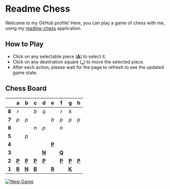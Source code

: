 # Readme Chess

Welcome to my GitHub profile! Here, you can play a game of chess with me, using my [readme-chess](https://github.com/grim-kalman/readme-chess) application.

## How to Play

- Click on any selectable piece ([**A**]()) to select it.
- Click on any destination square ([**_**]()) to move the selected piece.
- After each action, please wait for the page to refresh to see the updated game state.

## Chess Board
|     |  a  |  b  |  c  |  d  |  e  |  f  |  g  |  h  |
|:---:|:---:|:---:|:---:|:---:|:---:|:---:|:---:|:---:|
|  **8**  |  _r_  |     |  _b_  |  _q_  |     |  _r_  |  _k_  |     |
|  **7**  |  _p_  |  _p_  |     |     |  _b_  |  _p_  |  _p_  |  _p_  |
|  **6**  |     |     |  _n_  |  _p_  |     |  _n_  |     |     |
|  **5**  |     |  _p_  |     |     |     |     |     |     |
|  **4**  |     |     |     |     |  [**P**](https://rust-readme-chess.duckdns.org/select?square=e4)  |     |     |     |
|  **3**  |     |     |     |  [**N**](https://rust-readme-chess.duckdns.org/select?square=d3)  |     |  [**Q**](https://rust-readme-chess.duckdns.org/select?square=f3)  |     |     |
|  **2**  |  [**P**](https://rust-readme-chess.duckdns.org/select?square=a2)  |  [**P**](https://rust-readme-chess.duckdns.org/select?square=b2)  |  [**P**](https://rust-readme-chess.duckdns.org/select?square=c2)  |  [**P**](https://github.com/grim-kalman)  |     |  [**P**](https://github.com/grim-kalman)  |  [**P**](https://rust-readme-chess.duckdns.org/select?square=g2)  |  [**P**](https://rust-readme-chess.duckdns.org/select?square=h2)  |
|  **1**  |  [**R**](https://github.com/grim-kalman)  |  [**N**](https://rust-readme-chess.duckdns.org/select?square=b1)  |  [**B**](https://github.com/grim-kalman)  |     |  [**R**](https://rust-readme-chess.duckdns.org/select?square=e1)  |     |  [**K**](https://rust-readme-chess.duckdns.org/select?square=g1)  |     |

[![New Game](https://img.shields.io/badge/New_Game-4CAF50)](https://rust-readme-chess.duckdns.org/new)